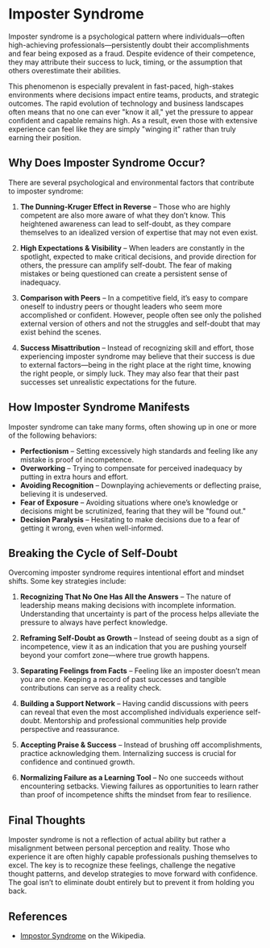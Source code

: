 # Imposter Syndrome

Imposter syndrome is a psychological pattern where individuals—often high-achieving professionals—persistently doubt their accomplishments and fear being exposed as a fraud. Despite evidence of their competence, they may attribute their success to luck, timing, or the assumption that others overestimate their abilities.

This phenomenon is especially prevalent in fast-paced, high-stakes environments where decisions impact entire teams, products, and strategic outcomes. The rapid evolution of technology and business landscapes often means that no one can ever "know it all," yet the pressure to appear confident and capable remains high. As a result, even those with extensive experience can feel like they are simply "winging it" rather than truly earning their position.

## Why Does Imposter Syndrome Occur?

There are several psychological and environmental factors that contribute to imposter syndrome:

1. **The Dunning-Kruger Effect in Reverse** – Those who are highly competent are also more aware of what they don’t know. This heightened awareness can lead to self-doubt, as they compare themselves to an idealized version of expertise that may not even exist.

2. **High Expectations & Visibility** – When leaders are constantly in the spotlight, expected to make critical decisions, and provide direction for others, the pressure can amplify self-doubt. The fear of making mistakes or being questioned can create a persistent sense of inadequacy.

3. **Comparison with Peers** – In a competitive field, it’s easy to compare oneself to industry peers or thought leaders who seem more accomplished or confident. However, people often see only the polished external version of others and not the struggles and self-doubt that may exist behind the scenes.

4. **Success Misattribution** – Instead of recognizing skill and effort, those experiencing imposter syndrome may believe that their success is due to external factors—being in the right place at the right time, knowing the right people, or simply luck. They may also fear that their past successes set unrealistic expectations for the future.

## How Imposter Syndrome Manifests

Imposter syndrome can take many forms, often showing up in one or more of the following behaviors:

- **Perfectionism** – Setting excessively high standards and feeling like any mistake is proof of incompetence.
- **Overworking** – Trying to compensate for perceived inadequacy by putting in extra hours and effort.
- **Avoiding Recognition** – Downplaying achievements or deflecting praise, believing it is undeserved.
- **Fear of Exposure** – Avoiding situations where one’s knowledge or decisions might be scrutinized, fearing that they will be "found out."
- **Decision Paralysis** – Hesitating to make decisions due to a fear of getting it wrong, even when well-informed.

## Breaking the Cycle of Self-Doubt

Overcoming imposter syndrome requires intentional effort and mindset shifts. Some key strategies include:

1. **Recognizing That No One Has All the Answers** – The nature of leadership means making decisions with incomplete information. Understanding that uncertainty is part of the process helps alleviate the pressure to always have perfect knowledge.

2. **Reframing Self-Doubt as Growth** – Instead of seeing doubt as a sign of incompetence, view it as an indication that you are pushing yourself beyond your comfort zone—where true growth happens.

3. **Separating Feelings from Facts** – Feeling like an imposter doesn’t mean you are one. Keeping a record of past successes and tangible contributions can serve as a reality check.

4. **Building a Support Network** – Having candid discussions with peers can reveal that even the most accomplished individuals experience self-doubt. Mentorship and professional communities help provide perspective and reassurance.

5. **Accepting Praise & Success** – Instead of brushing off accomplishments, practice acknowledging them. Internalizing success is crucial for confidence and continued growth.

6. **Normalizing Failure as a Learning Tool** – No one succeeds without encountering setbacks. Viewing failures as opportunities to learn rather than proof of incompetence shifts the mindset from fear to resilience.

## Final Thoughts

Imposter syndrome is not a reflection of actual ability but rather a misalignment between personal perception and reality. Those who experience it are often highly capable professionals pushing themselves to excel. The key is to recognize these feelings, challenge the negative thought patterns, and develop strategies to move forward with confidence. The goal isn’t to eliminate doubt entirely but to prevent it from holding you back.

## References

- [Impostor Syndrome](https://en.wikipedia.org/wiki/Impostor_syndrome) on the Wikipedia.
